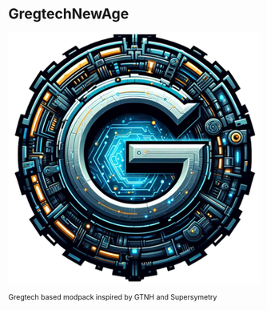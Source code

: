 # GregtechNewAge
![Logo](https://raw.githubusercontent.com/DMNerd/GregtechNewAge/main/logo.png)

Gregtech based modpack inspired by GTNH and Supersymetry

